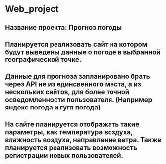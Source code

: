 # Web_project
## Название проекта: Прогноз погоды
## Планируется реализовать сайт на котором будут выведены данные о погоде в выбранной географической точке.
## Данные для прогноза запланировано брать через API не из единсвенного места, а из нескольких сайтов, для более точной осведомленности пользователя. (Например яндекс погода и гугл погода)
## На сайте планируется отображать такие параметры, как температура воздуха, влажность воздуха, направление ветра. Также планируется реализовать возможность регистрации новых пользователей.